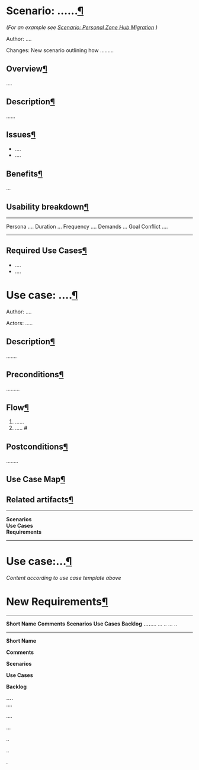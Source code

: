 Scenario: ......[¶](#Scenario-)
===============================

*(For an example see [Scenario: Personal Zone Hub
Migration](/wp2-4/wiki/Proposed_Update_Hub_Migration)
)*

Author: ....

Changes: New scenario outlining how .........

Overview[¶](#Overview)
----------------------

....

Description[¶](#Description)
----------------------------

......

Issues[¶](#Issues)
------------------

-   ....
-   ....

Benefits[¶](#Benefits)
----------------------

...

Usability breakdown[¶](#Usability-breakdown)
--------------------------------------------

  --------------- ------
  Persona         ....
  Duration        ...
  Frequency       ....
  Demands         ...
  Goal Conflict   ....
  --------------- ------

Required Use Cases[¶](#Required-Use-Cases)
------------------------------------------

-   ....
-   ....

Use case: ....[¶](#Use-case-)
=============================

Author: ....

Actors: .....

Description[¶](#Description)
----------------------------

.......

Preconditions[¶](#Preconditions)
--------------------------------

.........

Flow[¶](#Flow)
--------------

1.  ......
2.  ..... \#

Postconditions[¶](#Postconditions)
----------------------------------

........

Use Case Map[¶](#Use-Case-Map)
------------------------------

Related artifacts[¶](#Related-artifacts)
----------------------------------------

  ------------------------------------ ------------------------------------
  **Scenarios**                        
  **Use Cases**                        
  **Requirements**                     
  ------------------------------------ ------------------------------------

Use case:...[¶](#Use-case)
==========================

*Content according to use case template above*

New Requirements[¶](#New-Requirements)
======================================

  ---------------- -------------- --------------- --------------- -------------
  **Short Name**   **Comments**   **Scenarios**   **Use Cases**   **Backlog**
  **....**....     ...            ..              ...             ..
  ---------------- -------------- --------------- --------------- -------------

**Short Name**

**Comments**

**Scenarios**

**Use Cases**

**Backlog**

**....**\
....

....

...

..

..

.

